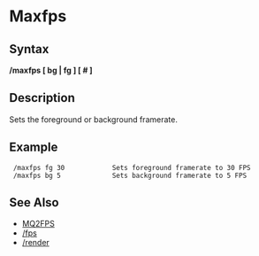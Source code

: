 # Maxfps

## Syntax

**/maxfps \[ bg \| fg \] \[ \# \]**

## Description

Sets the foreground or background framerate.

## Example

```text
 /maxfps fg 30            Sets foreground framerate to 30 FPS
 /maxfps bg 5             Sets background framerate to 5 FPS
```

## See Also

* [MQ2FPS](../../plugins/community-plugins/mq2fps.md)
* [/fps](fps.md)
* [/render](render.md)

